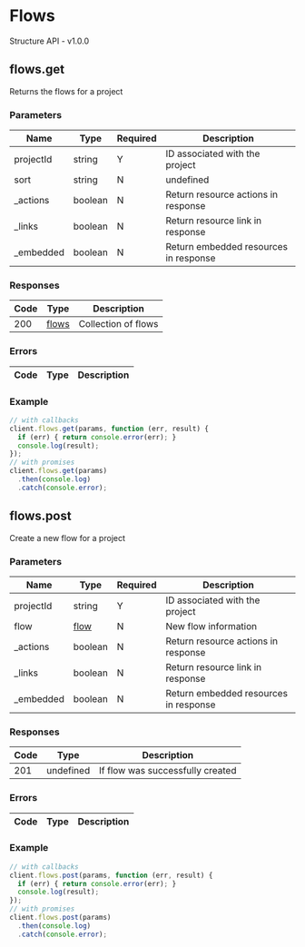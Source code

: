 # Flows
Structure API - v1.0.0

## flows.get
Returns the flows for a project



### Parameters
| Name | Type | Required | Description |
| ---- | ---- | -------- | ----------- |
| projectId | string | Y | ID associated with the project |
| sort | string | N | undefined |
| _actions | boolean | N | Return resource actions in response |
| _links | boolean | N | Return resource link in response |
| _embedded | boolean | N | Return embedded resources in response |

### Responses
| Code | Type | Description |
| ---- | ---- | ----------- |
| 200 | [flows](_schemas.md#flows) | Collection of flows |

### Errors
| Code | Type | Description |
| ---- | ---- | ----------- |

### Example
```javascript
// with callbacks
client.flows.get(params, function (err, result) {
  if (err) { return console.error(err); }
  console.log(result);
});
// with promises
client.flows.get(params)
  .then(console.log)
  .catch(console.error);
```
## flows.post
Create a new flow for a project



### Parameters
| Name | Type | Required | Description |
| ---- | ---- | -------- | ----------- |
| projectId | string | Y | ID associated with the project |
| flow | [flow](_schemas.md#flow) | N | New flow information |
| _actions | boolean | N | Return resource actions in response |
| _links | boolean | N | Return resource link in response |
| _embedded | boolean | N | Return embedded resources in response |

### Responses
| Code | Type | Description |
| ---- | ---- | ----------- |
| 201 | undefined | If flow was successfully created |

### Errors
| Code | Type | Description |
| ---- | ---- | ----------- |

### Example
```javascript
// with callbacks
client.flows.post(params, function (err, result) {
  if (err) { return console.error(err); }
  console.log(result);
});
// with promises
client.flows.post(params)
  .then(console.log)
  .catch(console.error);
```
